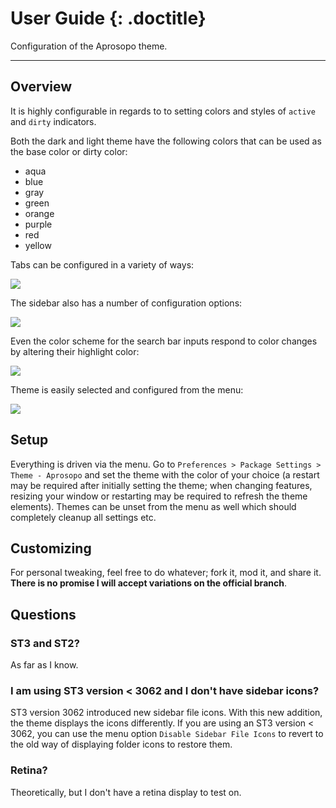 # User Guide {: .doctitle}
Configuration of the Aprosopo theme.

---

## Overview
It is highly configurable in regards to to setting colors and styles of `active` and `dirty` indicators.

Both the dark and light theme have the following colors that can be used as the base color or dirty color:

- aqua
- blue
- gray
- green
- orange
- purple
- red
- yellow

Tabs can be configured in a variety of ways:

<img src="https://dl.dropboxusercontent.com/u/342698/UnnamedTheme2/Tabs.png" border="0">

The sidebar also has a number of configuration options:

<img src="https://dl.dropboxusercontent.com/u/342698/UnnamedTheme2/Sidebar.png" border="0">

Even the color scheme for the search bar inputs respond to color changes by altering their highlight color:

<img src="https://dl.dropboxusercontent.com/u/342698/UnnamedTheme2/Findbar.png" border="0">

Theme is easily selected and configured from the menu:

<img src="https://dl.dropboxusercontent.com/u/342698/UnnamedTheme2/Menu.png" border="0">

## Setup
Everything is driven via the menu.  Go to `Preferences > Package Settings > Theme - Aprosopo` and set the theme with the color of your choice (a restart may be required after initially setting the theme; when changing features, resizing your window or restarting may be required to refresh the theme elements).  Themes can be unset from the menu as well which should completely cleanup all settings etc.

## Customizing
For personal tweaking, feel free to do whatever; fork it, mod it, and share it.  **There is no promise I will accept variations on the official branch**.

## Questions

### ST3 and ST2?
As far as I know.

### I am using ST3 version < 3062 and I don't have sidebar icons?
ST3 version 3062 introduced new sidebar file icons.  With this new addition, the theme displays the icons differently.  If you are using an ST3 version < 3062, you can use the menu option `Disable Sidebar File Icons` to revert to the old way of displaying folder icons to restore them.

### Retina?
Theoretically, but I don't have a retina display to test on.
